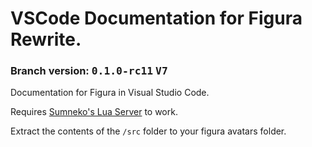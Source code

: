 # VSCode Documentation for Figura Rewrite.
### Branch version: <kbd>**0.1.0-rc11**</kbd> <kbd>**V7**</kbd>

Documentation for Figura in Visual Studio Code.

Requires [Sumneko's Lua Server](https://marketplace.visualstudio.com/items?itemName=sumneko.lua) to work.

Extract the contents of the `/src` folder to your figura avatars folder.

